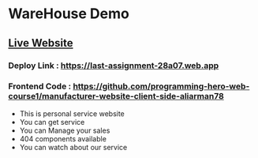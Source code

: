 ﻿# WareHouse Demo

## [Live Website](https://last-assignment-28a07.web.app)

### Deploy Link : https://last-assignment-28a07.web.app

### Frontend Code : https://github.com/programming-hero-web-course1/manufacturer-website-client-side-aliarman78

- This is personal service website
- You can get service
- You can Manage your sales
- 404 components available
- You can watch about our service
